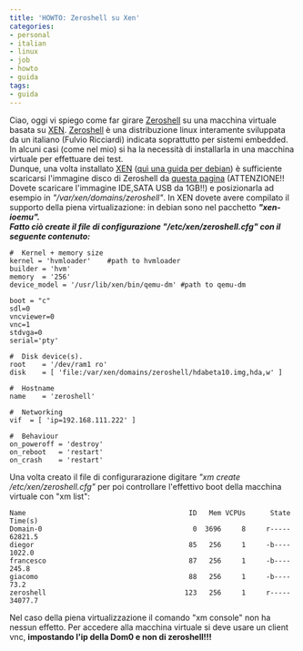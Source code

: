 ```yaml
---
title: 'HOWTO: Zeroshell su Xen'
categories:
- personal
- italian
- linux
- job
- howto
- guida
tags:
- guida
---
```

Ciao, oggi vi spiego come far girare [Zeroshell](http://www.zeroshell.net/
"Zeroshell" ) su una macchina virtuale basata su [XEN](http://www.xen.org/).
[Zeroshell](http://www.zeroshell.net/ "Zeroshell" ) è una distribuzione linux
interamente sviluppata da un italiano (Fulvio Ricciardi) indicata soprattutto
per sistemi embedded. In alcuni casi (come nel mio) si ha la necessità di
installarla in una macchina virtuale per effettuare dei test.  
Dunque, una volta installato [XEN](http://www.xen.org/) ([quì una guida per
debian](http://wiki.debian.org/Xen "Xen su Debian" )) è sufficiente scaricarsi
l'immagine disco di Zeroshell da [questa
pagina](http://www.zeroshell.net/download/ "Zeroshell Download" )
(ATTENZIONE!! Dovete scaricare l'immagine IDE,SATA USB da 1GB!!) e
posizionarla ad esempio in _"/var/xen/domains/zeroshell"_. 
In XEN dovete avere compilato il supporto della piena virtualizazione: in
debian sono nel pacchetto _**"xen-ioemu".  
Fatto ciò create il file di configurazione _"/etc/xen/zeroshell.cfg"_ con il
seguente contenuto:**_

    
```    
#  Kernel + memory size  
kernel = 'hvmloader'    #path to hvmloader  
builder = 'hvm'  
memory  = '256'  
device_model = '/usr/lib/xen/bin/qemu-dm' #path to qemu-dm

boot = "c"  
sdl=0  
vncviewer=0  
vnc=1  
stdvga=0  
serial='pty'

#  Disk device(s).  
root    = '/dev/ram1 ro'  
disk    = [ 'file:/var/xen/domains/zeroshell/hdabeta10.img,hda,w' ]

#  Hostname  
name    = 'zeroshell'

#  Networking  
vif  = [ 'ip=192.168.111.222' ]

#  Behaviour  
on_poweroff = 'destroy'  
on_reboot   = 'restart'  
on_crash    = 'restart'
```
  
Una volta creato il file di configurarazione digitare _"xm create
/etc/xen/zeroshell.cfg"_ per poi controllare l'effettivo boot della macchina
virtuale con "xm list":

    
```    
Name                                        ID   Mem VCPUs      State   Time(s)  
Domain-0                                     0  3696     8     r-----  62821.5  
diegor                                      85   256     1     -b----   1022.0  
francesco                                   87   256     1     -b----    245.8  
giacomo                                     88   256     1     -b----     73.2  
zeroshell                                  123   256     1     r-----  34077.7
```
  
Nel caso della piena virtualizzazione il comando "xm console" non ha nessun
effetto. Per accedere alla macchina virtuale si deve usare un client vnc,
**impostando l'ip della Dom0 e non di zeroshell!!!**
